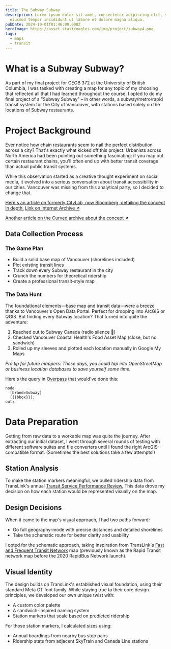 ```yaml
---
title: The Subway Subway
description: Lorem ipsum dolor sit amet, consectetur adipiscing elit, sed do
  eiusmod tempor incididunt ut labore et dolore magna aliqua.
pubDate: 2024-10-01T01:46:00.000Z
heroImage: https://asset.staticeagles.com/img/project/subway4.png
tags:
  - maps
  - transit
---
```

# What is a Subway Subway?
As part of my final project for GEOB 372 at the University of British Columbia, I was tasked with creating a map for any topic of my choosing that reflected all that I had learned throughout the course. I opted to do my final project of a "Subway Subway" – in other words, a subway/metro/rapid transit system for the City of Vancouver, with stations based solely on the locations of Subway restaurants.

# Project Background

Ever notice how chain restaurants seem to nail the perfect distribution across a city? That's exactly what kicked off this project. Urbanists across North America had been pointing out something fascinating: if you map out certain restaurant chains, you'll often end up with better transit coverage than actual public transit systems.

While this observation started as a creative thought experiment on social media, it evolved into a serious conversation about transit accessibility in our cities. Vancouver was missing from this analytical party, so I decided to change that.

[Here's an article on formerly CityLab, now Bloomberg, detailing the concept in depth.](https://www.bloomberg.com/news/articles/2013-03-15/if-only-all-subway-sandwich-shops-were-actual-subway-stations)
[Link on Internet Archive ↗](https://web.archive.org/web/20180207164722/https://www.citylab.com/transportation/2013/03/if-only-all-subway-sandwich-shops-were-actual-subway-stations/4995/)

[Another article on the Curved archive about the concept ↗](https://archive.curbed.com/2018/2/6/16979092/subway-transit-subway-restaurant-reddit-meme)

## Data Collection Process

### The Game Plan
* Build a solid base map of Vancouver (shorelines included)
* Plot existing transit lines
* Track down every Subway restaurant in the city
* Crunch the numbers for theoretical ridership
* Create a professional transit-style map

### The Data Hunt
The foundational elements—base map and transit data—were a breeze thanks to Vancouver's Open Data Portal. Perfect for dropping into ArcGIS or QGIS. But finding every Subway location? That turned into quite the adventure:

1. Reached out to Subway Canada (radio silence 👋)
2. Checked Vancouver Coastal Health's Food Asset Map (close, but no sandwich)
3. Rolled up my sleeves and plotted each location manually in Google My Maps

*Pro tip for future mappers: These days, you could tap into OpenStreetMap or business location databases to save yourself some time.*

Here's the query in [Overpass](https://overpass-turbo.eu) that would've done this:
```
node
  [brand=Subway]
  ({{bbox}});
out;
```
# Data Preparation

Getting from raw data to a workable map was quite the journey. After extracting our initial dataset, I went through several rounds of testing with different software suites and file converters until I found the right ArcGIS-compatible format. (Sometimes the best solutions take a few attempts!)

## Station Analysis

To make the station markers meaningful, we pulled ridership data from TransLink's annual [Transit Service Performance Review.](https://www.translink.ca/Plans-and-Projects/Managing-the-Transit-Network/Transit-Service-Performance-Review.aspx) This data drove my decision on how each station would be represented visually on the map.

## Design Decisions

When it came to the map's visual approach, I had two paths forward:
* Go full geography-mode with precise distances and detailed shorelines
* Take the schematic route for better clarity and usability

I opted for the schematic approach, taking inspiration from TransLink's [Fast and Frequent Transit Network](https://www.translink.ca/-/media/translink/documents/plans-and-projects/frequent-transit-network/fast_and_frequent_transit_map.pdf) map (previously known as the Rapid Transit network map before the 2020 RapidBus Network launch).

## Visual Identity

The design builds on TransLink's established visual foundation, using their standard Meta OT font family. While staying true to their core design principles, we developed our own unique twist with:
* A custom color palette
* A sandwich-inspired naming system
* Station markers that scale based on predicted ridership

For those station markers, I calculated sizes using:
* Annual boardings from nearby bus stop pairs
* Ridership stats from adjacent SkyTrain and Canada Line stations
